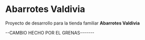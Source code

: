 # **Abarrotes Valdivia**
Proyecto de desarrollo para la tienda familiar **Abarrotes Valdivia**

--CAMBIO HECHO POR EL GRENAS-------